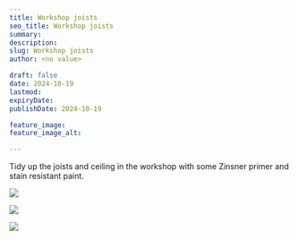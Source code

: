 ```yaml
---
title: Workshop joists
seo_title: Workshop joists
summary:
description:
slug: Workshop joists
author: <no value>

draft: false
date: 2024-10-19
lastmod:
expiryDate:
publishDate: 2024-10-19

feature_image:
feature_image_alt:

---
```

Tidy up the joists and ceiling in the workshop with some Zinsner primer and stain resistant paint.

![](/images/1212.jpeg)

![](/images/1222.jpeg)

![](/images/1223.jpeg)